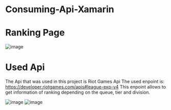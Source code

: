 # Consuming-Api-Xamarin

# Ranking Page

![image](https://user-images.githubusercontent.com/52639107/111841593-9342b980-88d4-11eb-9437-891449c2298b.png)


# Used Api
The Api that was used in this project is Riot Games Api
The used enpoint is: https://developer.riotgames.com/apis#league-exp-v4
This enpoint allows to get information of ranking depending on the queue, tier and division.

![image](https://user-images.githubusercontent.com/52639107/111842372-b91c8e00-88d5-11eb-86d1-c5bd563aecd5.png)
![image](https://user-images.githubusercontent.com/52639107/111842403-c6d21380-88d5-11eb-8cac-576aa585785d.png)



